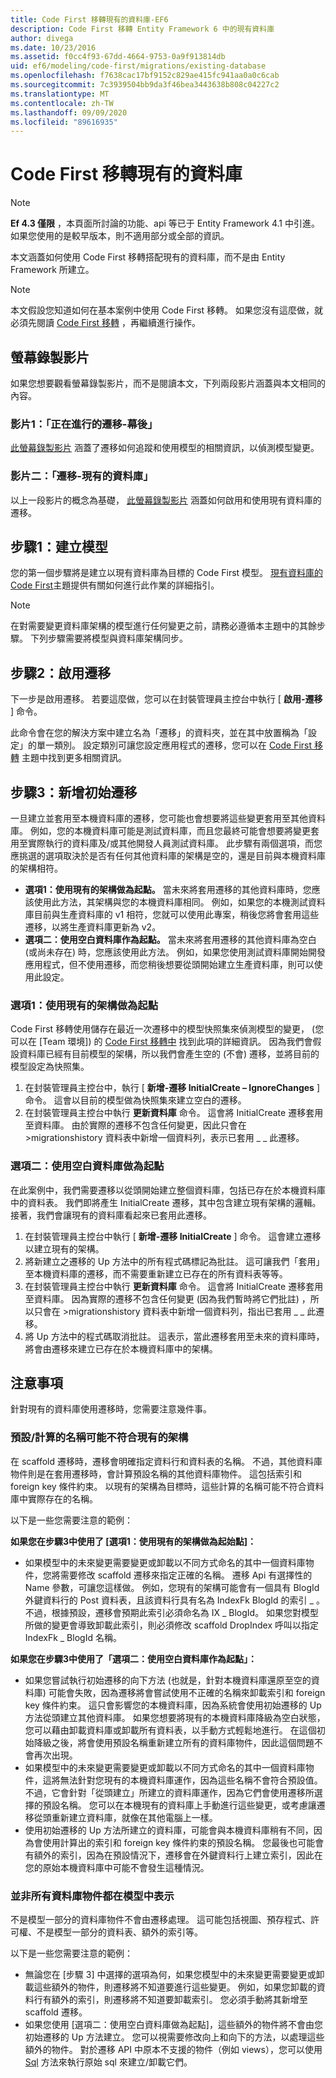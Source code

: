 ```yaml
---
title: Code First 移轉現有的資料庫-EF6
description: Code First 移轉 Entity Framework 6 中的現有資料庫
author: divega
ms.date: 10/23/2016
ms.assetid: f0cc4f93-67dd-4664-9753-0a9f913814db
uid: ef6/modeling/code-first/migrations/existing-database
ms.openlocfilehash: f7638cac17bf9152c829ae415fc941aa0a0c6cab
ms.sourcegitcommit: 7c3939504bb9da3f46bea3443638b808c04227c2
ms.translationtype: MT
ms.contentlocale: zh-TW
ms.lasthandoff: 09/09/2020
ms.locfileid: "89616935"
---
```

# <a name="code-first-migrations-with-an-existing-database"></a>Code First 移轉現有的資料庫
> [!NOTE]
> **Ef 4.3 僅限** ，本頁面所討論的功能、api 等已于 Entity Framework 4.1 中引進。 如果您使用的是較早版本，則不適用部分或全部的資訊。

本文涵蓋如何使用 Code First 移轉搭配現有的資料庫，而不是由 Entity Framework 所建立。

> [!NOTE]
> 本文假設您知道如何在基本案例中使用 Code First 移轉。 如果您沒有這麼做，就必須先閱讀 [Code First 移轉](xref:ef6/modeling/code-first/migrations/index) ，再繼續進行操作。

## <a name="screencasts"></a>螢幕錄製影片

如果您想要觀看螢幕錄製影片，而不是閱讀本文，下列兩段影片涵蓋與本文相同的內容。

### <a name="video-one-migrations---under-the-hood"></a>影片1：「正在進行的遷移-幕後」

[此螢幕錄製影片](https://channel9.msdn.com/blogs/ef/migrations-under-the-hood) 涵蓋了遷移如何追蹤和使用模型的相關資訊，以偵測模型變更。

### <a name="video-two-migrations---existing-databases"></a>影片二：「遷移-現有的資料庫」

以上一段影片的概念為基礎， [此螢幕錄製影片](https://channel9.msdn.com/blogs/ef/migrations-existing-databases) 涵蓋如何啟用和使用現有資料庫的遷移。

## <a name="step-1-create-a-model"></a>步驟1：建立模型

您的第一個步驟將是建立以現有資料庫為目標的 Code First 模型。 [現有資料庫的 Code First](xref:ef6/modeling/code-first/workflows/existing-database)主題提供有關如何進行此作業的詳細指引。

>[!NOTE]
> 在對需要變更資料庫架構的模型進行任何變更之前，請務必遵循本主題中的其餘步驟。 下列步驟需要將模型與資料庫架構同步。

## <a name="step-2-enable-migrations"></a>步驟2：啟用遷移

下一步是啟用遷移。 若要這麼做，您可以在封裝管理員主控台中執行 [ **啟用-遷移** ] 命令。

此命令會在您的解決方案中建立名為「遷移」的資料夾，並在其中放置稱為「設定」的單一類別。 設定類別可讓您設定應用程式的遷移，您可以在 [Code First 移轉](xref:ef6/modeling/code-first/migrations/index) 主題中找到更多相關資訊。

## <a name="step-3-add-an-initial-migration"></a>步驟3：新增初始遷移

一旦建立並套用至本機資料庫的遷移，您可能也會想要將這些變更套用至其他資料庫。 例如，您的本機資料庫可能是測試資料庫，而且您最終可能會想要將變更套用至實際執行的資料庫及/或其他開發人員測試資料庫。 此步驟有兩個選項，而您應挑選的選項取決於是否有任何其他資料庫的架構是空的，還是目前與本機資料庫的架構相符。

-   **選項1：使用現有的架構做為起點。** 當未來將套用遷移的其他資料庫時，您應該使用此方法，其架構與您的本機資料庫相同。 例如，如果您的本機測試資料庫目前與生產資料庫的 v1 相符，您就可以使用此專案，稍後您將會套用這些遷移，以將生產資料庫更新為 v2。
-   **選項二：使用空白資料庫作為起點。** 當未來將套用遷移的其他資料庫為空白 (或尚未存在) 時，您應該使用此方法。 例如，如果您使用測試資料庫開始開發應用程式，但不使用遷移，而您稍後想要從頭開始建立生產資料庫，則可以使用此設定。

### <a name="option-one-use-existing-schema-as-a-starting-point"></a>選項1：使用現有的架構做為起點

Code First 移轉使用儲存在最近一次遷移中的模型快照集來偵測模型的變更， (您可以在 [Team 環境]) 的 [Code First 移轉中](xref:ef6/modeling/code-first/migrations/teams) 找到此項的詳細資訊。 因為我們會假設資料庫已經有目前模型的架構，所以我們會產生空的 (不會) 遷移，並將目前的模型設定為快照集。

1.  在封裝管理員主控台中，執行 [ **新增-遷移 InitialCreate – IgnoreChanges** ] 命令。 這會以目前的模型做為快照集來建立空白的遷移。
2.  在封裝管理員主控台中執行 **更新資料庫** 命令。 這會將 InitialCreate 遷移套用至資料庫。 由於實際的遷移不包含任何變更，因此只會在 >migrationshistory 資料表中新增一個資料列，表示已套用 \_ \_ 此遷移。

### <a name="option-two-use-empty-database-as-a-starting-point"></a>選項二：使用空白資料庫做為起點

在此案例中，我們需要遷移以從頭開始建立整個資料庫，包括已存在於本機資料庫中的資料表。 我們即將產生 InitialCreate 遷移，其中包含建立現有架構的邏輯。 接著，我們會讓現有的資料庫看起來已套用此遷移。

1.  在封裝管理員主控台中執行 [ **新增-遷移 InitialCreate** ] 命令。 這會建立遷移以建立現有的架構。
2.  將新建立之遷移的 Up 方法中的所有程式碼標記為批註。 這可讓我們「套用」至本機資料庫的遷移，而不需要重新建立已存在的所有資料表等等。
3.  在封裝管理員主控台中執行 **更新資料庫** 命令。 這會將 InitialCreate 遷移套用至資料庫。 因為實際的遷移不包含任何變更 (因為我們暫時將它們批註) ，所以只會在 >migrationshistory 資料表中新增一個資料列，指出已套用 \_ \_ 此遷移。
4.  將 Up 方法中的程式碼取消批註。 這表示，當此遷移套用至未來的資料庫時，將會由遷移來建立已存在於本機資料庫中的架構。

## <a name="things-to-be-aware-of"></a>注意事項

針對現有的資料庫使用遷移時，您需要注意幾件事。

### <a name="defaultcalculated-names-may-not-match-existing-schema"></a>預設/計算的名稱可能不符合現有的架構

在 scaffold 遷移時，遷移會明確指定資料行和資料表的名稱。 不過，其他資料庫物件則是在套用遷移時，會計算預設名稱的其他資料庫物件。 這包括索引和 foreign key 條件約束。 以現有的架構為目標時，這些計算的名稱可能不符合資料庫中實際存在的名稱。

以下是一些您需要注意的範例：

**如果您在步驟3中使用了 [選項1：使用現有的架構做為起始點]：**

-   如果模型中的未來變更需要變更或卸載以不同方式命名的其中一個資料庫物件，您將需要修改 scaffold 遷移來指定正確的名稱。 遷移 Api 有選擇性的 Name 參數，可讓您這樣做。
    例如，您現有的架構可能會有一個具有 BlogId 外鍵資料行的 Post 資料表，且該資料行具有名為 IndexFk BlogId 的索引 \_ 。 不過，根據預設，遷移會預期此索引必須命名為 IX \_ BlogId。 如果您對模型所做的變更會導致卸載此索引，則必須修改 scaffold DropIndex 呼叫以指定 IndexFk \_ BlogId 名稱。

**如果您在步驟3中使用了「選項二：使用空白資料庫作為起點」：**

-   如果您嘗試執行初始遷移的向下方法 (也就是，針對本機資料庫還原至空的資料庫) 可能會失敗，因為遷移將會嘗試使用不正確的名稱來卸載索引和 foreign key 條件約束。 這只會影響您的本機資料庫，因為系統會使用初始遷移的 Up 方法從頭建立其他資料庫。
    如果您想要將現有的本機資料庫降級為空白狀態，您可以藉由卸載資料庫或卸載所有資料表，以手動方式輕鬆地進行。 在這個初始降級之後，將會使用預設名稱重新建立所有的資料庫物件，因此這個問題不會再次出現。
-   如果模型中的未來變更需要變更或卸載以不同方式命名的其中一個資料庫物件，這將無法針對您現有的本機資料庫運作，因為這些名稱不會符合預設值。 不過，它會針對「從頭建立」所建立的資料庫運作，因為它們會使用遷移所選擇的預設名稱。
    您可以在本機現有的資料庫上手動進行這些變更，或考慮讓遷移從頭重新建立資料庫，就像在其他電腦上一樣。
-   使用初始遷移的 Up 方法所建立的資料庫，可能會與本機資料庫稍有不同，因為會使用計算出的索引和 foreign key 條件約束的預設名稱。 您最後也可能會有額外的索引，因為在預設情況下，遷移會在外鍵資料行上建立索引，因此在您的原始本機資料庫中可能不會發生這種情況。

### <a name="not-all-database-objects-are-represented-in-the-model"></a>並非所有資料庫物件都在模型中表示

不是模型一部分的資料庫物件不會由遷移處理。 這可能包括視圖、預存程式、許可權、不是模型一部分的資料表、額外的索引等。

以下是一些您需要注意的範例：

-   無論您在 [步驟 3] 中選擇的選項為何，如果您模型中的未來變更需要變更或卸載這些額外的物件，則遷移將不知道要進行這些變更。 例如，如果您卸載的資料行有額外的索引，則遷移將不知道要卸載索引。 您必須手動將其新增至 scaffold 遷移。
-   如果您使用 [選項二：使用空白資料庫做為起點]，這些額外的物件將不會由您初始遷移的 Up 方法建立。
    您可以視需要修改向上和向下的方法，以處理這些額外的物件。 對於遷移 API 中原本不支援的物件（例如 views），您可以使用 [Sql](https://msdn.microsoft.com/library/system.data.entity.migrations.dbmigration.sql.aspx) 方法來執行原始 sql 來建立/卸載它們。

